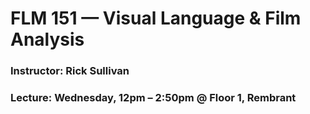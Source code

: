 <h1>FLM 151 — Visual Language & Film Analysis</h1>
<h3>Instructor: Rick Sullivan</h3>
<h3>Lecture: Wednesday, 12pm – 2:50pm @ Floor 1, Rembrant</h3>